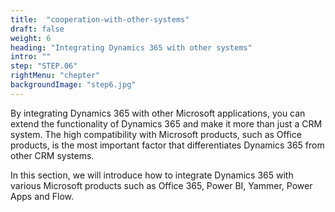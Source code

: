 ```yaml
---
title:  "cooperation-with-other-systems"
draft: false
weight: 6
heading: "Integrating Dynamics 365 with other systems"
intro: ""
step: "STEP.06"
rightMenu: "chepter"
backgroundImage: "step6.jpg"
---
```


<!-- Intro -->
By integrating Dynamics 365 with other Microsoft applications, you can extend the functionality of Dynamics 365 and make it more than just a CRM system. The high compatibility with Microsoft products, such as Office products, is the most important factor that differentiates Dynamics 365 from other CRM systems.

In this section, we will introduce how to integrate Dynamics 365 with various Microsoft products such as Office 365, Power BI, Yammer, Power Apps and Flow.